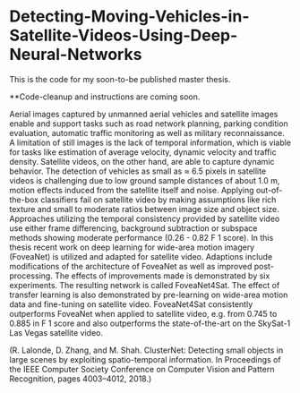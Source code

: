 # Detecting-Moving-Vehicles-in-Satellite-Videos-Using-Deep-Neural-Networks
This is the code for my soon-to-be published master thesis. 

**Code-cleanup and instructions are coming soon.

Aerial images captured by unmanned aerial vehicles and satellite images enable and
support tasks such as road network planning, parking condition evaluation, automatic
traffic monitoring as well as military reconnaissance. A limitation of still images is the
lack of temporal information, which is viable for tasks like estimation of average velocity,
dynamic velocity and traffic density. Satellite videos, on the other hand, are able to
capture dynamic behavior.
The detection of vehicles as small as ≈ 6.5 pixels in satellite videos is challenging due to
low ground sample distances of about 1.0 m, motion effects induced from the satellite
itself and noise. Applying out-of-the-box classifiers fail on satellite video by making
assumptions like rich texture and small to moderate ratios between image size and object
size.
Approaches utilizing the temporal consistency provided by satellite video use either frame
differencing, background subtraction or subspace methods showing moderate performance
(0.26 - 0.82 F 1 score).
In this thesis recent work on deep learning for wide-area motion imagery (FoveaNet) is
utilized and adapted for satellite video. Adaptions include modifications of the architecture
of FoveaNet as well as improved post-processing. The effects of improvements made is
demonstrated by six experiments. The resulting network is called FoveaNet4Sat. The
effect of transfer learning is also demonstrated by pre-learning on wide-area motion data
and fine-tuning on satellite video. FoveaNet4Sat consistently outperforms FoveaNet when
applied to satellite video, e.g. from 0.745 to 0.885 in F 1 score and also outperforms the
state-of-the-art on the SkySat-1 Las Vegas satellite video.

(R. Lalonde, D. Zhang, and M. Shah. ClusterNet: Detecting small objects in large
scenes by exploiting spatio-temporal information. In Proceedings of the IEEE
Computer Society Conference on Computer Vision and Pattern Recognition, pages
4003–4012, 2018.)

